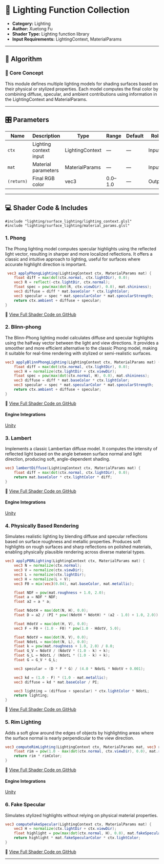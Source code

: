 #  🧩 Lighting Function Collection

- **Category:** Lighting
- **Author:** Xuetong Fu
- **Shader Type:** Lighting function library
- **Input Requirements:** LightingContext, MaterialParams
---

## 🧠 Algorithm

### 🔷 Core Concept

This module defines multiple lighting models for shading surfaces based on their physical or stylized properties. Each model computes the final color by combining diffuse, specular, and ambient contributions using information in the LightingContext and MaterialParams.

---
## 🎛️ Parameters

| Name       | Description            | Type             | Range | Default | Role     |
|------------|------------------------|------------------|-------|---------|----------|
| `ctx`      | Lighting context input | LightingContext  | —     | —       | Input    |
| `mat`      | Material parameters    | MaterialParams   | —     | —       | Input    |
| `(return)` | Final RGB color        | vec3             | 0.0–1.0 | —       | Output   |


---

## 💻 Shader Code & Includes

```
#include "lighting/surface_lighting/lighting_context.glsl"
#include "lighting/surface_lighting/material_params.glsl"
```

### 1. Phong
The Phong lighting model computes specular highlights using the reflected light vector, resulting in sharper and more localized reflections. It offers a classic and intuitive approach to lighting, useful for surfaces where accurate highlight direction is important.

<!--
if you want to put small code snippet
-->
```glsl
 vec3 applyPhongLighting(LightingContext ctx, MaterialParams mat) {
    float diff = max(dot(ctx.normal, ctx.lightDir), 0.0);
    vec3 R = reflect(-ctx.lightDir, ctx.normal);
    float spec = pow(max(dot(R, ctx.viewDir), 0.0), mat.shininess); 
    vec3 diffuse = diff * mat.baseColor * ctx.lightColor;
    vec3 specular = spec * mat.specularColor * mat.specularStrength;
    return ctx.ambient + diffuse + specular;
}
```
🔗 [View Full Shader Code on GitHub](https://github.com/friedaxvictoria/procedural_shader_framework/blob/main/shaders/shaders/lighting/surface_lighting/phong.glsl)

### 2. Blinn-phong
The Blinn-Phong lighting model calculates diffuse and specular highlights using the halfway vector between the light and view directions. It provides a smoother and more efficient alternative to the classic Phong model, making it suitable for real-time rendering with stylized or semi-realistic surfaces.

<!--
if you want to put small code snippet
-->
```glsl
vec3 applyBlinnPhongLighting(LightingContext ctx, MaterialParams mat) {
    float diff = max(dot(ctx.normal, ctx.lightDir), 0.0); 
    vec3 H = normalize(ctx.lightDir + ctx.viewDir); 
    float spec = pow(max(dot(ctx.normal, H), 0.0), mat.shininess); 
    vec3 diffuse = diff * mat.baseColor * ctx.lightColor;
    vec3 specular = spec * mat.specularColor * mat.specularStrength;
    return ctx.ambient + diffuse + specular;
}
```
🔗 [View Full Shader Code on GitHub](https://github.com/friedaxvictoria/procedural_shader_framework/blob/main/shaders/shaders/lighting/surface_lighting/blinn_phong.glsl)

#### Engine Integrations

<div class="button-row">
  <a class="md-button" href="../../../engines/unity/lighting/blinnPhongLight">Unity</a>
</div>

### 3. Lambert
Implements a classic Lambertian diffuse model. It computes the intensity of reflected light based on the angle between surface normal and light direction, producing soft, angle-dependent shading.

<!--
if you want to put small code snippet
-->
```glsl
vec3 lambertDiffuse(LightingContext ctx, MaterialParams mat) {
    float diff = max(dot(ctx.normal, ctx.lightDir), 0.0);
    return mat.baseColor * ctx.lightColor * diff;
}
```
🔗 [View Full Shader Code on GitHub](https://github.com/friedaxvictoria/procedural_shader_framework/blob/main/shaders/shaders/lighting/surface_lighting/lambert.glsl)

#### Engine Integrations

<div class="button-row">
  <a class="md-button" href="../../../engines/unity/lighting/lambLight">Unity</a>
</div>

### 4. Physically Based Rendering
Simulates realistic lighting by blending diffuse and specular reflections based on surface roughness and metallic properties. Produces soft highlights on rough surfaces and sharp reflections on polished materials, enabling physically plausible rendering across diverse material types.

<!--
if you want to put small code snippet
-->
```glsl
vec3 applyPBRLighting(LightingContext ctx, MaterialParams mat) {
    vec3 N = normalize(ctx.normal);
    vec3 V = normalize(ctx.viewDir);
    vec3 L = normalize(ctx.lightDir);
    vec3 H = normalize(L + V);
    vec3 F0 = mix(vec3(0.04), mat.baseColor, mat.metallic);

    float NDF = pow(mat.roughness + 1.0, 2.0);
    float a = NDF * NDF;
    float a2 = a * a;

    float NdotH = max(dot(N, H), 0.0);
    float D = a2 / (PI * pow((NdotH * NdotH) * (a2 - 1.0) + 1.0, 2.0));

    float HdotV = max(dot(H, V), 0.0);
    vec3 F = F0 + (1.0 - F0) * pow(1.0 - HdotV, 5.0);

    float NdotV = max(dot(N, V), 0.0);
    float NdotL = max(dot(N, L), 0.0);
    float k = pow(mat.roughness + 1.0, 2.0) / 8.0;
    float G_V = NdotV / (NdotV * (1.0 - k) + k);
    float G_L = NdotL / (NdotL * (1.0 - k) + k);
    float G = G_V * G_L;

    vec3 specular = (D * F * G) / (4.0 * NdotL * NdotV + 0.001);

    vec3 kd = (1.0 - F) * (1.0 - mat.metallic);
    vec3 diffuse = kd * mat.baseColor / PI;

    vec3 lighting = (diffuse + specular) * ctx.lightColor * NdotL;
    return lighting;
}
```
🔗 [View Full Shader Code on GitHub](https://github.com/friedaxvictoria/procedural_shader_framework/blob/main/shaders/shaders/lighting/surface_lighting/pbr.glsl)

### 5. Rim Lighting
Adds a soft glow around the edges of objects by highlighting areas where the surface normal is nearly perpendicular to the view direction.

<!--
if you want to put small code snippet
-->
```glsl
vec3 computeRimLighting(LightingContext ctx, MaterialParams mat, vec3 rimColor) {
    float rim = pow(1.0 - max(dot(ctx.normal, ctx.viewDir), 0.0), mat.rimPower);
    return rim * rimColor;
}
```
🔗 [View Full Shader Code on GitHub](https://github.com/friedaxvictoria/procedural_shader_framework/blob/main/shaders/shaders/lighting/surface_lighting/rim_lighting.glsl)

#### Engine Integrations

<div class="button-row">
  <a class="md-button" href="../../../engines/unity/lighting/rimLight">Unity</a>
</div>

### 6. Fake Specular
Simulates stylized highlights without relying on physical material properties. 

<!--
if you want to put small code snippet
-->
```glsl
vec3 computeFakeSpecular(LightingContext ctx, MaterialParams mat) {
    vec3 H = normalize(ctx.lightDir + ctx.viewDir);
    float highlight = pow(max(dot(ctx.normal, H), 0.0), mat.fakeSpecularPower);
    return highlight * mat.fakeSpecularColor * ctx.lightColor;
}
```
🔗 [View Full Shader Code on GitHub](https://github.com/friedaxvictoria/procedural_shader_framework/blob/main/shaders/shaders/lighting/surface_lighting/fake_specular.glsl)

---

